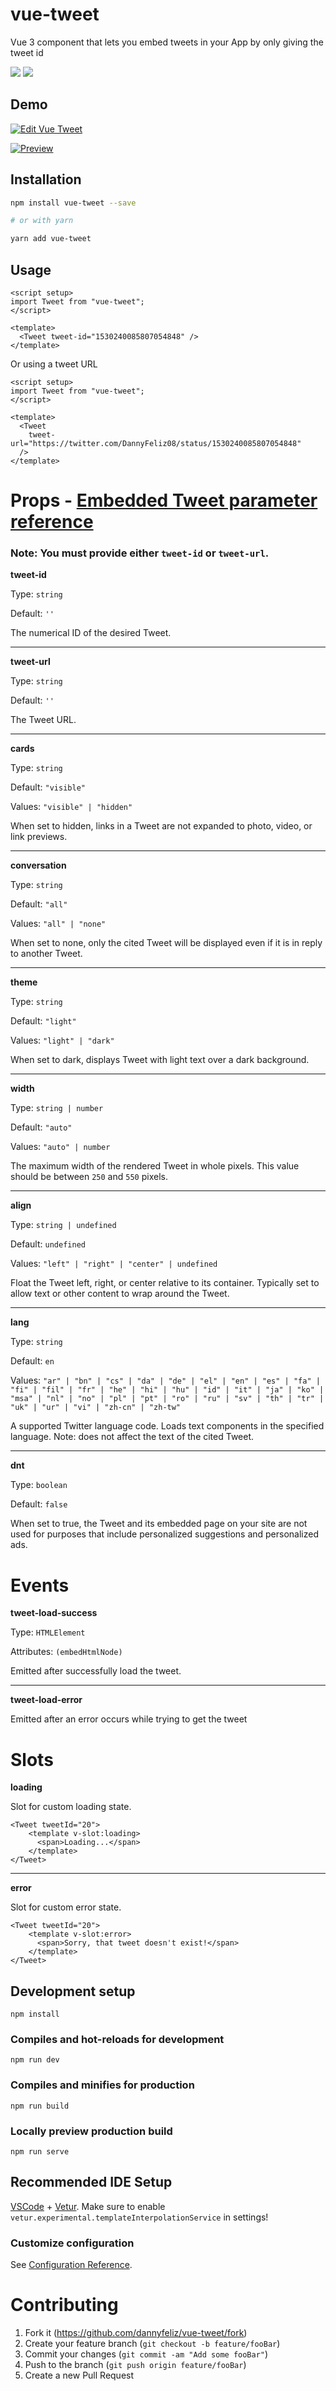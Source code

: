 # vue-tweet

Vue 3 component that lets you embed tweets in your App by only giving the tweet id

[<img src="https://img.shields.io/npm/dt/vue-tweet.svg">](https://www.npmjs.com/package/vue-tweet)
[<img src="https://img.shields.io/npm/v/vue-tweet.svg">](https://www.npmjs.com/package/vue-tweet)

## Demo

[![Edit Vue Tweet](https://codesandbox.io/static/img/play-codesandbox.svg)](https://codesandbox.io/p/devbox/vue-tweet-demo-r2rvr8?file=%2Fsrc%2FApp.vue%3A6%2C41)

[![Preview](https://github.com/DannyFeliz/vue-tweet/assets/5460365/ec8116cb-9c9f-49a0-bd01-33419907b239)](https://codesandbox.io/p/devbox/vue-tweet-demo-r2rvr8?file=%2Fsrc%2FApp.vue%3A6%2C41)

## Installation

```bash
npm install vue-tweet --save

# or with yarn

yarn add vue-tweet
```

## Usage

```vue
<script setup>
import Tweet from "vue-tweet";
</script>

<template>
  <Tweet tweet-id="1530240085807054848" />
</template>
```

Or using a tweet URL

```vue
<script setup>
import Tweet from "vue-tweet";
</script>

<template>
  <Tweet
    tweet-url="https://twitter.com/DannyFeliz08/status/1530240085807054848"
  />
</template>
```

# Props - [Embedded Tweet parameter reference](https://developer.twitter.com/en/docs/twitter-for-websites/embedded-tweets/guides/embedded-tweet-parameter-reference)

### Note: You must provide either `tweet-id` or `tweet-url`.

**tweet-id**

Type: `string`

Default: `''`

The numerical ID of the desired Tweet.

<hr />

**tweet-url**

Type: `string`

Default: `''`

The Tweet URL.

<hr />

**cards**

Type: `string`

Default: `"visible"`

Values: `"visible" | "hidden"`

When set to hidden, links in a Tweet are not expanded to photo, video, or link previews.

<hr />

**conversation**

Type: `string`

Default: `"all"`

Values: `"all" | "none"`

When set to none, only the cited Tweet will be displayed even if it is in reply to another Tweet.

<hr />

**theme**

Type: `string`

Default: `"light"`

Values: `"light" | "dark"`

When set to dark, displays Tweet with light text over a dark background.

<hr />

**width**

Type: `string | number`

Default: `"auto"`

Values: `"auto" | number`

The maximum width of the rendered Tweet in whole pixels. This value should be between `250` and `550` pixels.

<hr />

**align**

Type: `string | undefined`

Default: `undefined`

Values: `"left" | "right" | "center" | undefined`

Float the Tweet left, right, or center relative to its container. Typically set to allow text or other content to wrap around the Tweet.

<hr />

**lang**

Type: `string`

Default: `en`

Values: `"ar" | "bn" | "cs" | "da" | "de" | "el" | "en" | "es" | "fa" | "fi" | "fil" | "fr" | "he" | "hi" | "hu" | "id" | "it" | "ja" | "ko" | "msa" | "nl" | "no" | "pl" | "pt" | "ro" | "ru" | "sv" | "th" | "tr" | "uk" | "ur" | "vi" | "zh-cn" | "zh-tw"`

A supported Twitter language code. Loads text components in the specified language. Note: does not affect the text of the cited Tweet.

<hr />

**dnt**

Type: `boolean`

Default: `false`

When set to true, the Tweet and its embedded page on your site are not used for purposes that include personalized suggestions and personalized ads.

# Events

**tweet-load-success**

Type: `HTMLElement`

Attributes: `(embedHtmlNode)`

Emitted after successfully load the tweet.

<hr />

**tweet-load-error**

Emitted after an error occurs while trying to get the tweet

# Slots

**loading**

Slot for custom loading state.

```vue
<Tweet tweetId="20">
    <template v-slot:loading>
      <span>Loading...</span>
    </template>
</Tweet>
```

<hr />

**error**

Slot for custom error state.

```vue
<Tweet tweetId="20">
    <template v-slot:error>
      <span>Sorry, that tweet doesn't exist!</span>
    </template>
</Tweet>
```

## Development setup

```
npm install
```

### Compiles and hot-reloads for development

```
npm run dev
```

### Compiles and minifies for production

```
npm run build
```

### Locally preview production build

```
npm run serve
```

## Recommended IDE Setup

[VSCode](https://code.visualstudio.com/) + [Vetur](https://marketplace.visualstudio.com/items?itemName=octref.vetur). Make sure to enable `vetur.experimental.templateInterpolationService` in settings!

### Customize configuration

See [Configuration Reference](https://vitejs.dev/guide/#command-line-interface).

# Contributing

1. Fork it (<https://github.com/dannyfeliz/vue-tweet/fork>)
2. Create your feature branch (`git checkout -b feature/fooBar`)
3. Commit your changes (`git commit -am "Add some fooBar"`)
4. Push to the branch (`git push origin feature/fooBar`)
5. Create a new Pull Request
